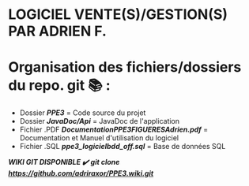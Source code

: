 # LOGICIEL VENTE(S)/GESTION(S) PAR ADRIEN F.

# **Organisation des fichiers/dossiers du repo. git 📚 :**

  - Dossier ***PPE3*** = Code source du projet
  - Dossier ***JavaDoc/Api*** = JavaDoc de l'application 
  - Fichier .PDF ***DocumentationPPE3FIGUERESAdrien.pdf*** = Documentation et Manuel d'utilisation du logiciel
  - Fichier .SQL ***ppe3_logicielbdd_off.sql*** = Base de données SQL

***WIKI GIT DISPONIBLE ✔️***
***git clone https://github.com/adriraxor/PPE3.wiki.git***
